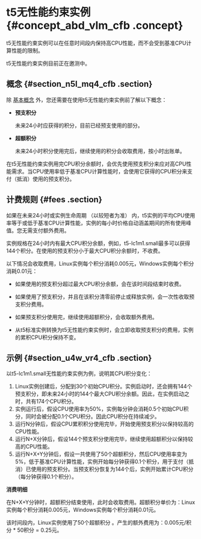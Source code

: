 # t5无性能约束实例 {#concept_abd_vlm_cfb .concept}

t5无性能约束实例可以在任意时间段内保持高CPU性能，而不会受到基准CPU计算性能的限制。

t5无性能约束实例目前正在邀测中。

## 概念 {#section_n5l_mq4_cfb .section}

除 [基本概念](intl.zh-CN/产品简介/实例/突发性能实例/基本概念.md#) 外，您还需要在使用t5无性能约束实例前了解以下概念：

-   **预支积分** 

    未来24小时应获得的积分，目前已经预支使用的部分。

-   **超额积分**

    未来24小时积分使用完后，继续使用的积分会收取费用，按小时出账单。


在t5无性能约束实例用完CPU积分余额时，会优先使用预支积分来应对高CPU性能需求。当CPU使用率低于基准CPU计算性能时，会使用它获得的CPU积分来支付（抵消）使用的预支积分。

## 计费规则 {#fees .section}

如果在未来24小时或实例生命周期 （以较短者为准） 内，t5实例的平均CPU使用率等于或低于基准CPU计算性能，实例的每小时价格自动涵盖期间的所有使用峰值。您无需支付额外费用。

实例规格在24小时内有最大CPU积分余额，例如，t5-lc1m1.small最多可以获得144个积分。在使用的预支积分小于最大CPU积分余额时，不收费。

以下情况会收取费用，Linux实例每个积分消耗0.005元，Windows实例每个积分消耗0.01元：

-   如果使用的预支积分超过最大CPU积分余额，会在该时间段结束时收费。

-   如果使用了预支积分，并且在该积分清零前停止或释放实例，会一次性收取预支积分费用。

-   如果预支积分使用完，继续使用超额积分，会收取额外费用。

-   从t5标准实例转换为t5无性能约束实例时，会立即收取预支积分的费用，实例的累积CPU积分保持不变。


## 示例 {#section_u4w_vr4_cfb .section}

以t5-lc1m1.small无性能约束实例为例，说明其CPU积分变化：

1.  Linux实例创建后，分配到30个初始CPU积分。实例启动时，还会拥有144个预支积分，即未来24小时的144个最大CPU积分余额。因此，在实例启动之时，共有174个CPU积分。
2.  实例运行后，假设CPU使用率为50%，实例每分钟会消耗0.5个初始CPU积分，同时会被分配0.1个CPU积分。因此CPU积分在持续减少。
3.  运行N分钟后，假设CPU累积积分使用完毕，开始使用预支积分以保持较高的CPU性能。
4.  运行N+X分钟后，假设144个预支积分使用完毕，继续使用超额积分以保持较高的CPU性能。
5.  运行N+X+Y分钟后，假设一共使用了50个超额积分，然后CPU使用率变为5%，低于基准CPU计算性能，实例开始每分钟获得0.1个积分，用于支付（抵消）已使用的预支积分。当预支积分恢复为144个后，实例开始累计CPU积分（每分钟获得0.1个积分）。

**消费明细**

在N+X+Y分钟时，超额积分结束使用，此时会收取费用。超额积分单价为：Linux实例每个积分消耗0.005元，Windows实例每个积分消耗0.01元。

该时间段内，Linux实例使用了50个超额积分 。产生的额外费用为：0.005元/积分 \* 50积分 = 0.25元。

